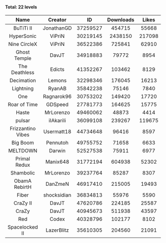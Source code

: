 #### Total: 22 levels

| Name | Creator | ID | Downloads | Likes |
|:---:|:---:|:---:|:---:|:---:|
| BuTiTi II | JonathanGD | 37259527 | 454715 | 55668
| HyperSonic | ViPriN | 30219145 | 2438150 | 217098
| Nine CircleX | ViPriN | 36522386 | 725841 | 62910
| Ghost Temple | DavJT | 34918883 | 79772 | 8954
| The Deathless | Edicts | 41352267 | 103462 | 8129
| Decimation | Lemons | 32298346 | 176045 | 16213
| Lightning | RyanAB | 35842238 | 75146 | 7840
| One | Ragnarok96 | 30753202 | 149420 | 17720
| Roar of Time | GDSpeed | 27781773 | 164625 | 15775
| Haste | MrLorenzo | 49460062 | 48873 | 4414
| pulsar | iIAkariIi | 36099108 | 239267 | 119675
| Frizzantino Vibes | Usermatt18 | 44734648 | 96416 | 8597
| Big Boom | Pennutoh | 49755752 | 71658 | 6633
| MELTDOWN | Darwin | 52527538 | 75911 | 6977
| Primal Redux | Manix648 | 31772194 | 604938 | 52302
| Shambolic | MrLorenzo | 39237764 | 85287 | 8307
| ObamA RebirtH | DanZmeN | 46917410 | 215005 | 19493
| Fiber | shocksidian | 36834813 | 55976 | 5590
| CraZy II | DavJT | 47620786 | 224185 | 25587
| CraZy | DavJT | 40945673 | 511938 | 43597
| Red | Codex | 40328796 | 102177 | 8102
| Spacelocked II | LazerBlitz | 35610305 | 204560 | 21091
